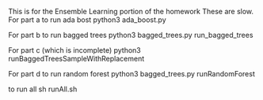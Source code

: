 This is for the Ensemble Learning portion of the homework
These are slow.
For part a to run ada bost
python3 ada_boost.py

For part b to run bagged trees
python3 bagged_trees.py run_bagged_trees

For part c (which is incomplete)
python3 runBaggedTreesSampleWithReplacement

For part d to run random forest
python3 bagged_trees.py runRandomForest

to run all
sh runAll.sh